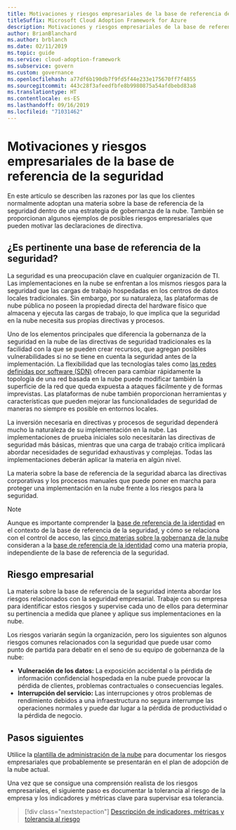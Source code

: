 ```yaml
---
title: Motivaciones y riesgos empresariales de la base de referencia de la seguridad
titleSuffix: Microsoft Cloud Adoption Framework for Azure
description: Motivaciones y riesgos empresariales de la base de referencia de la seguridad
author: BrianBlanchard
ms.author: brblanch
ms.date: 02/11/2019
ms.topic: guide
ms.service: cloud-adoption-framework
ms.subservice: govern
ms.custom: governance
ms.openlocfilehash: a77df6b190db7f9fd5f44e233e175670ff7f4855
ms.sourcegitcommit: 443c28f3afeedfbfe8b9980875a54afdbebd83a8
ms.translationtype: HT
ms.contentlocale: es-ES
ms.lasthandoff: 09/16/2019
ms.locfileid: "71031462"
---
```

# <a name="security-baseline-motivations-and-business-risks"></a>Motivaciones y riesgos empresariales de la base de referencia de la seguridad

En este artículo se describen las razones por las que los clientes normalmente adoptan una materia sobre la base de referencia de la seguridad dentro de una estrategia de gobernanza de la nube. También se proporcionan algunos ejemplos de posibles riesgos empresariales que pueden motivar las declaraciones de directiva.

<!-- markdownlint-disable MD026 -->

## <a name="is-a-security-baseline-relevant"></a>¿Es pertinente una base de referencia de la seguridad?

La seguridad es una preocupación clave en cualquier organización de TI. Las implementaciones en la nube se enfrentan a los mismos riesgos para la seguridad que las cargas de trabajo hospedadas en los centros de datos locales tradicionales. Sin embargo, por su naturaleza, las plataformas de nube pública no poseen la propiedad directa del hardware físico que almacena y ejecuta las cargas de trabajo, lo que implica que la seguridad en la nube necesita sus propias directivas y procesos.

Uno de los elementos principales que diferencia la gobernanza de la seguridad en la nube de las directivas de seguridad tradicionales es la facilidad con la que se pueden crear recursos, que agregan posibles vulnerabilidades si no se tiene en cuenta la seguridad antes de la implementación. La flexibilidad que las tecnologías tales como [las redes definidas por software (SDN)](../../decision-guides/software-defined-network/index.md) ofrecen para cambiar rápidamente la topología de una red basada en la nube puede modificar también la superficie de la red que queda expuesta a ataques fácilmente y de formas imprevistas. Las plataformas de nube también proporcionan herramientas y características que pueden mejorar las funcionalidades de seguridad de maneras no siempre es posible en entornos locales.

La inversión necesaria en directivas y procesos de seguridad dependerá mucho la naturaleza de su implementación en la nube. Las implementaciones de prueba iniciales solo necesitarán las directivas de seguridad más básicas, mientras que una carga de trabajo crítica implicará abordar necesidades de seguridad exhaustivas y complejas. Todas las implementaciones deberán aplicar la materia en algún nivel.

La materia sobre la base de referencia de la seguridad abarca las directivas corporativas y los procesos manuales que puede poner en marcha para proteger una implementación en la nube frente a los riesgos para la seguridad.

> [!NOTE]
>Aunque es importante comprender la [base de referencia de la identidad](../identity-baseline/index.md) en el contexto de la base de referencia de la seguridad, y cómo se relaciona con el control de acceso, las [cinco materias sobre la gobernanza de la nube](../index.md) consideran a la [base de referencia de la identidad](../identity-baseline/index.md) como una materia propia, independiente de la base de referencia de la seguridad.

## <a name="business-risk"></a>Riesgo empresarial

La materia sobre la base de referencia de la seguridad intenta abordar los riesgos relacionados con la seguridad empresarial. Trabaje con su empresa para identificar estos riesgos y supervise cada uno de ellos para determinar su pertinencia a medida que planee y aplique sus implementaciones en la nube.

Los riesgos variarán según la organización, pero los siguientes son algunos riesgos comunes relacionados con la seguridad que puede usar como punto de partida para debatir en el seno de su equipo de gobernanza de la nube:

- **Vulneración de los datos:** La exposición accidental o la pérdida de información confidencial hospedada en la nube puede provocar la pérdida de clientes, problemas contractuales o consecuencias legales.
- **Interrupción del servicio:** Las interrupciones y otros problemas de rendimiento debidos a una infraestructura no segura interrumpe las operaciones normales y puede dar lugar a la pérdida de productividad o la pérdida de negocio.

## <a name="next-steps"></a>Pasos siguientes

Utilice la [plantilla de administración de la nube](./template.md) para documentar los riesgos empresariales que probablemente se presentarán en el plan de adopción de la nube actual.

Una vez que se consigue una comprensión realista de los riesgos empresariales, el siguiente paso es documentar la tolerancia al riesgo de la empresa y los indicadores y métricas clave para supervisar esa tolerancia.

> [!div class="nextstepaction"]
> [Descripción de indicadores, métricas y tolerancia al riesgo](./metrics-tolerance.md)
